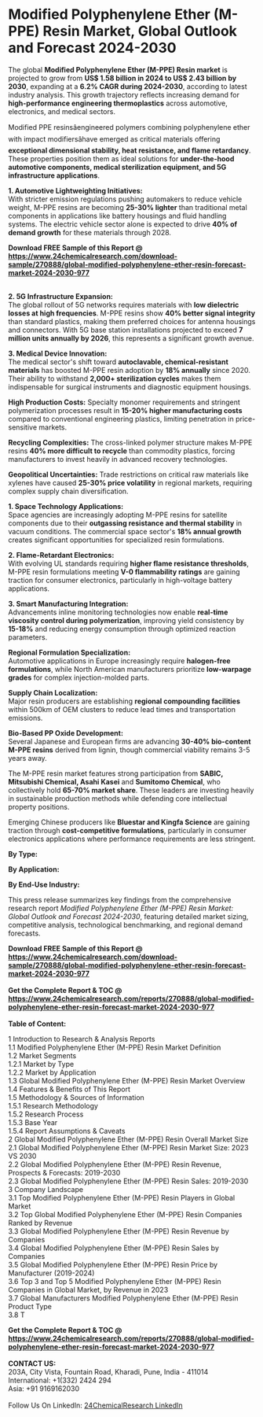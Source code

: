 <h1>Modified Polyphenylene Ether (M-PPE) Resin Market, Global Outlook and Forecast 2024-2030</h1><p>The global <strong>Modified Polyphenylene Ether (M-PPE) Resin market</strong> is projected to grow from <strong>US$ 1.58 billion in 2024 to US$ 2.43 billion by 2030</strong>, expanding at a <strong>6.2% CAGR during 2024-2030</strong>, according to latest industry analysis. This growth trajectory reflects increasing demand for <strong>high-performance engineering thermoplastics</strong> across automotive, electronics, and medical sectors.</p><p>Modified PPE resinsâengineered polymers combining polyphenylene ether with impact modifiersâhave emerged as critical materials offering <strong>exceptional dimensional stability, heat resistance, and flame retardancy</strong>. These properties position them as ideal solutions for <strong>under-the-hood automotive components, medical sterilization equipment, and 5G infrastructure applications</strong>.</p><p><strong>1. Automotive Lightweighting Initiatives:</strong><br>
With stricter emission regulations pushing automakers to reduce vehicle weight, M-PPE resins are becoming <strong>25-30% lighter</strong> than traditional metal components in applications like battery housings and fluid handling systems. The electric vehicle sector alone is expected to drive <strong>40% of demand growth</strong> for these materials through 2028.</p><div><b>Download FREE Sample of this Report @ 
            <a href="https://www.24chemicalresearch.com/download-sample/270888/global-modified-polyphenylene-ether-resin-forecast-market-2024-2030-977">
            https://www.24chemicalresearch.com/download-sample/270888/global-modified-polyphenylene-ether-resin-forecast-market-2024-2030-977</a></b></div><br><p><strong>2. 5G Infrastructure Expansion:</strong><br>
The global rollout of 5G networks requires materials with <strong>low dielectric losses at high frequencies</strong>. M-PPE resins show <strong>40% better signal integrity</strong> than standard plastics, making them preferred choices for antenna housings and connectors. With 5G base station installations projected to exceed <strong>7 million units annually by 2026</strong>, this represents a significant growth avenue.</p><p><strong>3. Medical Device Innovation:</strong><br>
The medical sector's shift toward <strong>autoclavable, chemical-resistant materials</strong> has boosted M-PPE resin adoption by <strong>18% annually</strong> since 2020. Their ability to withstand <strong>2,000+ sterilization cycles</strong> makes them indispensable for surgical instruments and diagnostic equipment housings.</p><p><strong>High Production Costs:</strong> Specialty monomer requirements and stringent polymerization processes result in <strong>15-20% higher manufacturing costs</strong> compared to conventional engineering plastics, limiting penetration in price-sensitive markets.</p><p><strong>Recycling Complexities:</strong> The cross-linked polymer structure makes M-PPE resins <strong>40% more difficult to recycle</strong> than commodity plastics, forcing manufacturers to invest heavily in advanced recovery technologies.</p><p><strong>Geopolitical Uncertainties:</strong> Trade restrictions on critical raw materials like xylenes have caused <strong>25-30% price volatility</strong> in regional markets, requiring complex supply chain diversification.</p><p><strong>1. Space Technology Applications:</strong><br>
Space agencies are increasingly adopting M-PPE resins for satellite components due to their <strong>outgassing resistance and thermal stability</strong> in vacuum conditions. The commercial space sector's <strong>18% annual growth</strong> creates significant opportunities for specialized resin formulations.</p><p><strong>2. Flame-Retardant Electronics:</strong><br>
With evolving UL standards requiring <strong>higher flame resistance thresholds</strong>, M-PPE resin formulations meeting <strong>V-0 flammability ratings</strong> are gaining traction for consumer electronics, particularly in high-voltage battery applications.</p><p><strong>3. Smart Manufacturing Integration:</strong><br>
Advancements inline monitoring technologies now enable <strong>real-time viscosity control during polymerization</strong>, improving yield consistency by <strong>15-18%</strong> and reducing energy consumption through optimized reaction parameters.</p><p><strong>Regional Formulation Specialization:</strong><br>
    Automotive applications in Europe increasingly require <strong>halogen-free formulations</strong>, while North American manufacturers prioritize <strong>low-warpage grades</strong> for complex injection-molded parts.</p><p><strong>Supply Chain Localization:</strong><br>
    Major resin producers are establishing <strong>regional compounding facilities</strong> within 500km of OEM clusters to reduce lead times and transportation emissions.</p><p><strong>Bio-Based PP Oxide Development:</strong><br>
    Several Japanese and European firms are advancing <strong>30-40% bio-content M-PPE resins</strong> derived from lignin, though commercial viability remains 3-5 years away.</p><p>The M-PPE resin market features strong participation from <strong>SABIC, Mitsubishi Chemical, Asahi Kasei</strong> and <strong>Sumitomo Chemical</strong>, who collectively hold <strong>65-70% market share</strong>. These leaders are investing heavily in sustainable production methods while defending core intellectual property positions.</p><p>Emerging Chinese producers like <strong>Bluestar and Kingfa Science</strong> are gaining traction through <strong>cost-competitive formulations</strong>, particularly in consumer electronics applications where performance requirements are less stringent.</p><p><strong>By Type:</strong></p><p><strong>By Application:</strong></p><p><strong>By End-Use Industry:</strong></p><p>This press release summarizes key findings from the comprehensive research report <em>Modified Polyphenylene Ether (M-PPE) Resin Market: Global Outlook and Forecast 2024-2030</em>, featuring detailed market sizing, competitive analysis, technological benchmarking, and regional demand forecasts.</p><div><b>Download FREE Sample of this Report @ 
            <a href="https://www.24chemicalresearch.com/download-sample/270888/global-modified-polyphenylene-ether-resin-forecast-market-2024-2030-977">
            https://www.24chemicalresearch.com/download-sample/270888/global-modified-polyphenylene-ether-resin-forecast-market-2024-2030-977</a></b></div><br><div><b>Get the Complete Report & TOC @ 
            <a href="https://www.24chemicalresearch.com/reports/270888/global-modified-polyphenylene-ether-resin-forecast-market-2024-2030-977">
            https://www.24chemicalresearch.com/reports/270888/global-modified-polyphenylene-ether-resin-forecast-market-2024-2030-977</a></b></div><br>
            <b>Table of Content:</b><p>1 Introduction to Research & Analysis Reports<br />
    1.1 Modified Polyphenylene Ether (M-PPE) Resin Market Definition<br />
    1.2 Market Segments<br />
        1.2.1 Market by Type<br />
        1.2.2 Market by Application<br />
    1.3 Global Modified Polyphenylene Ether (M-PPE) Resin Market Overview<br />
    1.4 Features & Benefits of This Report<br />
    1.5 Methodology & Sources of Information<br />
        1.5.1 Research Methodology<br />
        1.5.2 Research Process<br />
        1.5.3 Base Year<br />
        1.5.4 Report Assumptions & Caveats<br />
2 Global Modified Polyphenylene Ether (M-PPE) Resin Overall Market Size<br />
    2.1 Global Modified Polyphenylene Ether (M-PPE) Resin Market Size: 2023 VS 2030<br />
    2.2 Global Modified Polyphenylene Ether (M-PPE) Resin Revenue, Prospects & Forecasts: 2019-2030<br />
    2.3 Global Modified Polyphenylene Ether (M-PPE) Resin Sales: 2019-2030<br />
3 Company Landscape<br />
    3.1 Top Modified Polyphenylene Ether (M-PPE) Resin Players in Global Market<br />
    3.2 Top Global Modified Polyphenylene Ether (M-PPE) Resin Companies Ranked by Revenue<br />
    3.3 Global Modified Polyphenylene Ether (M-PPE) Resin Revenue by Companies<br />
    3.4 Global Modified Polyphenylene Ether (M-PPE) Resin Sales by Companies<br />
    3.5 Global Modified Polyphenylene Ether (M-PPE) Resin Price by Manufacturer (2019-2024)<br />
    3.6 Top 3 and Top 5 Modified Polyphenylene Ether (M-PPE) Resin Companies in Global Market, by Revenue in 2023<br />
    3.7 Global Manufacturers Modified Polyphenylene Ether (M-PPE) Resin Product Type<br />
    3.8 T</p><div><b>Get the Complete Report & TOC @ 
            <a href="https://www.24chemicalresearch.com/reports/270888/global-modified-polyphenylene-ether-resin-forecast-market-2024-2030-977">
            https://www.24chemicalresearch.com/reports/270888/global-modified-polyphenylene-ether-resin-forecast-market-2024-2030-977</a></b></div><br><b>CONTACT US:</b><br>
            203A, City Vista, Fountain Road, Kharadi, Pune, India - 411014<br>
            International: +1(332) 2424 294<br>
            Asia: +91 9169162030 <br><br>
            Follow Us On LinkedIn: <a href="https://www.linkedin.com/company/24chemicalresearch/">24ChemicalResearch LinkedIn</a>